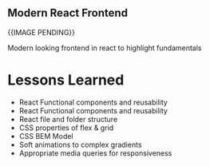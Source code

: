 
## Modern React Frontend

{{IMAGE PENDING}}

Modern looking frontend in react to highlight fundamentals
# Lessons Learned


- React Functional components and reusability
- React Functional components and reusability
- React file and folder structure
- CSS properties of flex & grid
- CSS BEM Model
- Soft animations to complex gradients
- Appropriate media queries for responsiveness